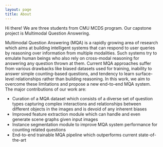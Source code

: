 ```yaml
---
layout: page
title: About
---
```


Hi there! We are three students from CMU MCDS program. Our capstone project is Multimodal Question Answering.

Multimodal Question Answering (MQA) is a rapidly growing area of research which aims at building intelligent systems that can respond to user queries by reasoning over information from multiple modalities. Such systems try to emulate human beings who also rely on cross-modal reasoning for answering any question thrown at them. Current MQA approaches suffer from various drawbacks like biased datasets used for training, inability to answer simple counting-based questions, and tendency to learn surface-level relationships rather than building reasoning. In this work, we aim to overcome these limitations and propose a new end-to-end MQA system. The major contributions of our work are:
* Curation of a MQA dataset which consists of a diverse set of question types capturing complex interactions and relationships between different objects in the images and is devoid of any inherent biases
* Improved feature extraction module which can handle and even generate scene graphs given input images 
* Instance segmentation module to improve MQA system performance for counting related questions
* End-to-end trainable MQA pipeline which outperforms current state-of-the-art
